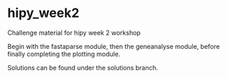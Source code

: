 # hipy_week2
Challenge material for hipy week 2 workshop

Begin with the fastaparse module, then the geneanalyse module, before finally completing the plotting module.

Solutions can be found under the solutions branch.
